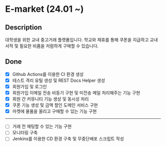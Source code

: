 # E-market (24.01 ~)

## Description

대학생을 위한 교내 중고거래 플랫폼입니다.
학교와 제휴를 통해 쿠폰을 지급하고 교내 서적 및 필요한 비품을 저렴하게 구매할 수 있습니다.

## Done

- [x] Github Actions를 이용한 CI 환경 생성
- [x] 테스트 격리 유틸 생성 및 REST Docs Helper 생성
- [x] 회원가입 및 로그인
- [x] 회원가입 이메일 전송 비동기 구현 및 미전송 메일 처리해주는 기능 구현
- [x] 회원 간 커뮤니티 기능 생성 및 동시성 처리
- [x] 쿠폰 기능 생성 및 금액 할인 도메인 서비스 구현
- [x] 마켓에 물품을 올리고 구매할 수 있는 기능 구현

---

- [ ] 거래 전 채팅할 수 있는 기능 구현
- [ ] 모니터링 구축
- [ ] Jenkins를 이용한 CD 환경 구축 및 무중단배포 스크립트 작성
